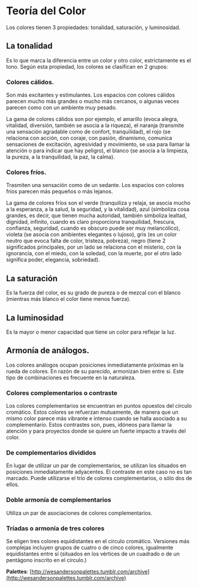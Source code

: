 # Teoría del Color

Los colores tienen 3 propiedades: tonalidad, saturación, y luminosidad.

## La tonalidad 

Es lo que marca la diferencia entre un color y otro color, estrictamente es el tono. Según esta propiedad, los colores se clasifican en 2 grupos:

### Colores cálidos. 

Son más excitantes y estimulantes. Los espacios con colores cálidos parecen mucho más grandes o mucho más cercanos, o algunas veces parecen como con un ambiente muy pesado.

La gama de colores cálidos son por ejemplo, el amarillo \(evoca alegra, vitalidad, diversión, también se asocia a la riqueza\), el naranja \(transmite una sensación agradable como de confort, tranquilidad\), el rojo \(se relaciona con acción, con coraje, con pasión, dinamismo, comunica sensaciones de excitación, agresividad y movimiento, se usa para llamar la atención o para indicar que hay peligro\), el blanco \(se asocia a la limpieza, la pureza, a la tranquilidad, la paz, la calma\).

### Colores fríos. 

Trasmiten una sensación como de un sedante. Los espacios con colores fríos parecen más pequeños o más lejanos.

La gama de colores fríos son el verde \(tranquiliza y relaja, se asocia mucho a la esperanza, a la salud, la seguridad, y la vitalidad\), azul \(simboliza cosa grandes, es decir, que tienen mucha autoridad, también simboliza lealtad, dignidad, infinito, cuando es claro proporciona tranquilidad, frescura, confianza, seguridad, cuando es obscuro puede ser muy melancólico\), violeta \(se asocia con ambientes elegantes o lujoso\), gris \(es un color neutro que evoca falta de color, tristeza, pobreza\), negro \(tiene 2 significados principales, por un lado se relaciona con el misterio, con la ignorancia, con el miedo, con la soledad, con la muerte, por el otro lado significa poder, elegancia, sobriedad\).

## La saturación 

Es la fuerza del color, es su grado de pureza o de mezcal con el blanco \(mientras más blanco el color tiene menos fuerza\).

## La luminosidad 

Es la mayor o menor capacidad que tiene un color para reflejar la luz.

## Armonía de análogos.

Los colores análogos ocupan posiciones inmediatamente próximas en la rueda de colores. En razón de su parecido, armonizan bien entre sí. Este tipo de combinaciones es frecuente en la naturaleza.

### Colores complementarios o contraste

Los colores complementarios se encuentran en puntos opuestos del círculo cromático. Estos colores se refuerzan mutuamente, de manera que un mismo color parece más vibrante e intenso cuando se halla asociado a su complementario. Estos contrastes son, pues, idóneos para llamar la atención y para proyectos donde se quiere un fuerte impacto a través del color.

### De complementarios divididos

En lugar de utilizar un par de complementarios, se utilizan los situados en posiciones inmediatamente adyacentes. El contraste en este caso no es tan marcado. Puede utilizarse el trío de colores complementarios, o sólo dos de ellos.

### Doble armonía de complementarios

Utiliza un par de asociaciones de colores complementarios.

### Tríadas o armonía de tres colores

Se eligen tres colores equidistantes en el círculo cromático. Versiones más complejas incluyen grupos de cuatro o de cinco colores, igualmente equidistantes entre sí \(situados en los vértices de un cuadrado o de un pentágono inscrito en el círculo.\)

**Palettes**: [http://wesandersonpalettes.tumblr.com/archive](http://wesandersonpalettes.tumblr.com/archive)



